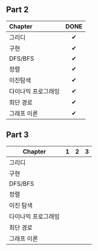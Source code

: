 ## Part 2
| Chapter             | DONE |
| :------------------ | :--: |
| 그리디              |  ✔   |
| 구현                |  ✔   |
| DFS/BFS             |  ✔   |
| 정렬                |  ✔   |
| 이진탐색            |  ✔   |
| 다이나믹 프로그래밍 |  ✔   |
| 최단 경로           |  ✔   |
| 그래프 이론         |  ✔   |





## Part 3
| Chapter             | 1    | 2    | 3    |
| ------------------- | ---- | ---- | ---- |
| 그리디              |      |      |      |
| 구현                |      |      |      |
| DFS/BFS             |      |      |      |
| 정렬                |      |      |      |
| 이진 탐색           |      |      |      |
| 다이나믹 프로그래밍 |      |      |      |
| 최단 경로           |      |      |      |
| 그래프 이론         |      |      |      |




